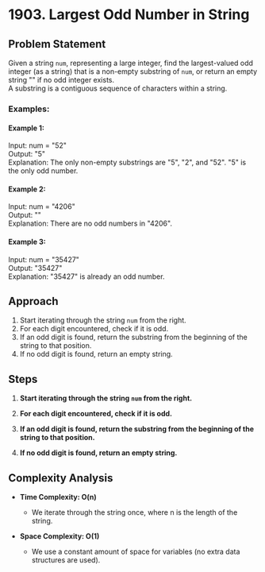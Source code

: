 # 1903. Largest Odd Number in String
## Problem Statement

Given a string `num`, representing a large integer, find the largest-valued odd integer (as a string) that is a non-empty substring of `num`, or return an empty string "" if no odd integer exists.
<br>
A substring is a contiguous sequence of characters within a string.
### Examples:

#### Example 1:
Input: num = "52" 
<br>
Output: "5" <br>
Explanation: The only non-empty substrings are "5", "2", and "52". "5" is the only odd number.

#### Example 2:
Input: num = "4206" <br>
Output: ""  <br>
Explanation: There are no odd numbers in "4206".

#### Example 3:
Input: num = "35427" <br>
Output: "35427"  <br>
Explanation: "35427" is already an odd number.

## Approach

1. Start iterating through the string `num` from the right.
2. For each digit encountered, check if it is odd.
3. If an odd digit is found, return the substring from the beginning of the string to that position.
4. If no odd digit is found, return an empty string.

## Steps

1. **Start iterating through the string `num` from the right.**
   
2. **For each digit encountered, check if it is odd.**

3. **If an odd digit is found, return the substring from the beginning of the string to that position.**

4. **If no odd digit is found, return an empty string.**

## Complexity Analysis

- **Time Complexity: O(n)**
  - We iterate through the string once, where n is the length of the string.

- **Space Complexity: O(1)**
  - We use a constant amount of space for variables (no extra data structures are used).
